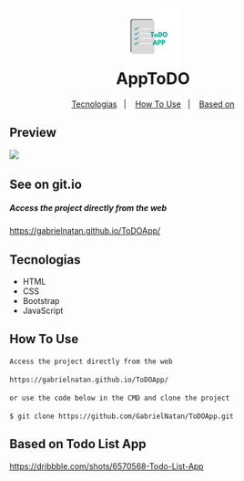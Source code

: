 <h1 align="center">
<img  src="img/ToDO_APP.png">
  <br>
  AppToDO
</h1>

<p align="center">
  <a href="#Tecnologias">Tecnologias</a>&nbsp;&nbsp;&nbsp;|&nbsp;&nbsp;&nbsp;
  <a href="#how-to-use">How To Use</a>&nbsp;&nbsp;&nbsp;|&nbsp;&nbsp;&nbsp;
  <a href="#Based-on">Based on</a>
</p>

Preview
-------
<div >
<img  src="https://media.giphy.com/media/KbAufjmNmIzYNQVxDF/giphy.gif">
</div>


See on git.io
--------
##### Access the project directly from the web

https://gabrielnatan.github.io/ToDOApp/


Tecnologias
--------

- HTML
- CSS
- Bootstrap
- JavaScript


How To Use
-----------

```
Access the project directly from the web

https://gabrielnatan.github.io/ToDOApp/

or use the code below in the CMD and clone the project

$ git clone https://github.com/GabrielNatan/ToDOApp.git
```

Based on Todo List App
-----------

https://dribbble.com/shots/6570568-Todo-List-App
